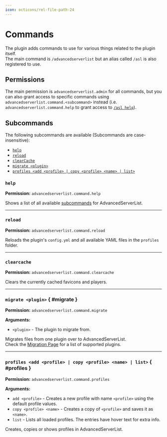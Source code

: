 ```yaml
---
icon: octicons/rel-file-path-24
---
```


# Commands

The plugin adds commands to use for various things related to the plugin itself.  
The main command is `/advancedserverlist` but an alias called `/asl` is also registered to use.

## Permissions

The main permission is `advancedserverlist.admin` for all commands, but you can also grant access to specific commands using `advancedserverlist.command.<subcommand>` instead (i.e. `advancedserverlist.command.help` to grant access to [`/asl help`](#help)).

## Subcommands

The following subcommands are available (Subcommands are case-insensitive):

- [`help`](#help)
- [`reload`](#reload)
- [`clearCache`](#clearcache)
- [`migrate <plugin>`](#migrate)
- [`profiles <add <profile> | copy <profile> <name> | list>`](#profiles)

### `help`

**Permission:** `advancedserverlist.command.help`

Shows a list of all available [subcommands](#subcommands) for AdvancedServerList.

----

### `reload`

**Permission:** `advancedserverlist.command.reload`

Reloads the plugin's `config.yml` and all available YAML files in the `profiles` folder.

----

### `clearcache`

**Permission:** `advancedserverlist.command.clearcache`

Clears the currently cached favicons and players.

----

### `migrate <plugin>` { #migrate }

**Permission:** `advancedserverlist.command.migrate`

**Arguments:**

- `<plugin>` - The plugin to migrate from.

Migrates files from one plugin over to AdvancedServerList.  
Check the [Migration Page](../migration/index.md) for a list of supported plugins.

----

### `profiles <add <profile> | copy <profile> <name> | list>` { #profiles }

**Permission:** `advancedserverlist.command.profiles`

**Arguments:**

- `add <profile>` - Creates a new profile with name `<profile>` using the default profile values.
- `copy <profile> <name>` - Creates a copy of `<profile>` and saves it as `<name>`.
- `list` - Lists all loaded profiles. The entries have hover text for extra info.

Creates, copies or shows profiles in AdvancedServerList.